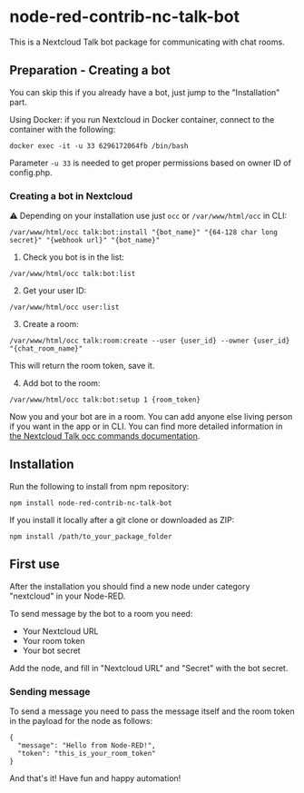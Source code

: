 # node-red-contrib-nc-talk-bot
This is a Nextcloud Talk bot package for communicating with chat rooms.

## Preparation - Creating a bot
You can skip this if you already have a bot, just jump to the "Installation" part.

Using Docker: if you run Nextcloud in Docker container, connect to the container with the following:
```
docker exec -it -u 33 6296172064fb /bin/bash
```

Parameter `-u 33` is needed to get proper permissions based on owner ID of config.php.

### Creating a bot in Nextcloud
⚠️ Depending on your installation use just `occ` or `/var/www/html/occ` in CLI:
```
/var/www/html/occ talk:bot:install "{bot_name}" "{64-128 char long secret}" "{webhook url}" "{bot_name}"
```

1. Check you bot is in the list:
```
/var/www/html/occ talk:bot:list
```

2. Get your user ID:
```
/var/www/html/occ user:list
```

3. Create a room:
```
/var/www/html/occ talk:room:create --user {user_id} --owner {user_id} "{chat_room_name}"
```
This will return the room token, save it.

4. Add bot to the room:
```
/var/www/html/occ talk:bot:setup 1 {room_token}
```

Now you and your bot are in a room. You can add anyone else living person if you want in the app or in CLI.
You can find more detailed information in [the Nextcloud Talk occ commands documentation](https://nextcloud-talk.readthedocs.io/en/latest/occ/).

## Installation
Run the following to install from npm repository:
```
npm install node-red-contrib-nc-talk-bot
```

If you install it locally after a git clone or downloaded as ZIP:
```
npm install /path/to_your_package_folder
```

## First use
After the installation you should find a new node under category "nextcloud" in your Node-RED.

To send message by the bot to a room you need:
- Your Nextcloud URL
- Your room token
- Your bot secret

Add the node, and fill in "Nextcloud URL" and "Secret" with the bot secret.

### Sending message
To send a message you need to pass the message itself and the room token in the payload for the node as follows:
```
{
  "message": "Hello from Node-RED!",
  "token": "this_is_your_room_token"
}
```

And that's it! Have fun and happy automation!



